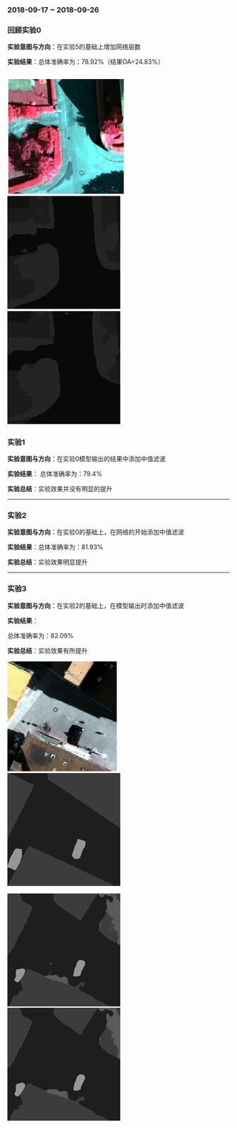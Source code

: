 ### 2018-09-17 ~ 2018-09-26


###  **回顾实验0**

**实验意图与方向**：在实验5的基础上增加网络层数

**实验结果**：总体准确率为：78.92%（结果OA=24.83%）

![image](https://github.com/3013216006/seminar/blob/master/18-09-27/7s.png)
![image](https://github.com/3013216006/seminar/blob/master/18-09-27/7o.png)
![image](https://github.com/3013216006/seminar/blob/master/18-09-27/7.png)
---


### **实验1**
**实验意图与方向**：在实验0模型输出的结果中添加中值滤波

**实验结果**：
总体准确率为：79.4%

**实验总结**：实验效果并没有明显的提升

---

### **实验2**
**实验意图与方向**：在实验0的基础上，在网络的开始添加中值滤波

**实验结果**：总体准确率为：81.93%

**实验总结**：实验效果明显提升

---

### **实验3**
**实验意图与方向**：在实验2的基础上，在模型输出时添加中值滤波

**实验结果**：

总体准确率为：82.09%

**实验总结**：实验效果有所提升

![image](https://github.com/3013216006/seminar/blob/master/18-09-27/83.png)
![image](https://github.com/3013216006/seminar/blob/master/18-09-27/83o.png)

![image](https://github.com/3013216006/seminar/blob/master/18-09-27/83b.png)
![image](https://github.com/3013216006/seminar/blob/master/18-09-27/83m.png)




